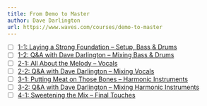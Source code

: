 ```yaml
---
title: From Demo to Master
author: Dave Darlington
url: https://www.waves.com/courses/demo-to-master
---
```


- [ ] [1-1: Laying a Strong Foundation – Setup, Bass &amp; Drums](https://www.waves.com/demo-to-master-1-1-mix-bass-drums?playlist=b7105a57-cda9-4d3d-9847-8d97f5b84136)
- [ ] [1-2: Q&amp;A with Dave Darlington – Mixing Bass &amp; Drums](https://www.waves.com/demo-to-master-1-2-q-a-bass-drums?playlist=b7105a57-cda9-4d3d-9847-8d97f5b84136)
- [ ] [2-1: All About the Melody – Vocals](https://www.waves.com/demo-to-master-2-1-mix-vocals?playlist=b7105a57-cda9-4d3d-9847-8d97f5b84136)
- [ ] [2-2: Q&amp;A with Dave Darlington – Mixing Vocals](https://www.waves.com/demo-to-master-2-2-q-a-vocals?playlist=b7105a57-cda9-4d3d-9847-8d97f5b84136)
- [ ] [3-1: Putting Meat on Those Bones – Harmonic Instruments](https://www.waves.com/demo-to-master-3-1-mix-harmonic-instruments?playlist=b7105a57-cda9-4d3d-9847-8d97f5b84136)
- [ ] [3-2: Q&amp;A with Dave Darlington – Mixing Harmonic Instruments](https://www.waves.com/demo-to-master-3-2-q-a-harmonic-instruments?playlist=b7105a57-cda9-4d3d-9847-8d97f5b84136)
- [ ] [4-1: Sweetening the Mix – Final Touches](https://www.waves.com/demo-to-master-4-1-sweetening-the-mix?playlist=b7105a57-cda9-4d3d-9847-8d97f5b84136)
